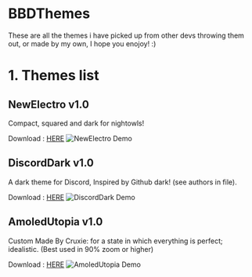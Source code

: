 # BBDThemes

These are all the themes i have picked up from other devs throwing them out, or made by my own, I hope you enojoy! :)

# 1. Themes list
## NewElectro v1.0
Compact, squared and dark for nightowls!

Download : [HERE](https://xcruxiex.github.io/BDDThemes/NewElectro/NewElectro.theme.css)
![NewElectro Demo](https://i.imgur.com/hGbV51i.png)

## DiscordDark v1.0
A dark theme for Discord, Inspired by Github dark! (see authors in file).

Download : [HERE](https://xcruxiex.github.io/BDDThemes/DiscordDark/DiscordDark.theme.css)
![DiscordDark Demo](https://i.imgur.com/BO4mT3x.png)


## AmoledUtopia v1.0
Custom Made By Cruxie: for a state in which everything is perfect; idealistic.
(Best used in 90% zoom or higher)

Download : [HERE](https://xcruxiex.github.io/BDDThemes/AmoledUtopia/AmoledUtopia.theme.css)
![AmoledUtopia Demo](https://i.imgur.com/7zNl4NH.png)
